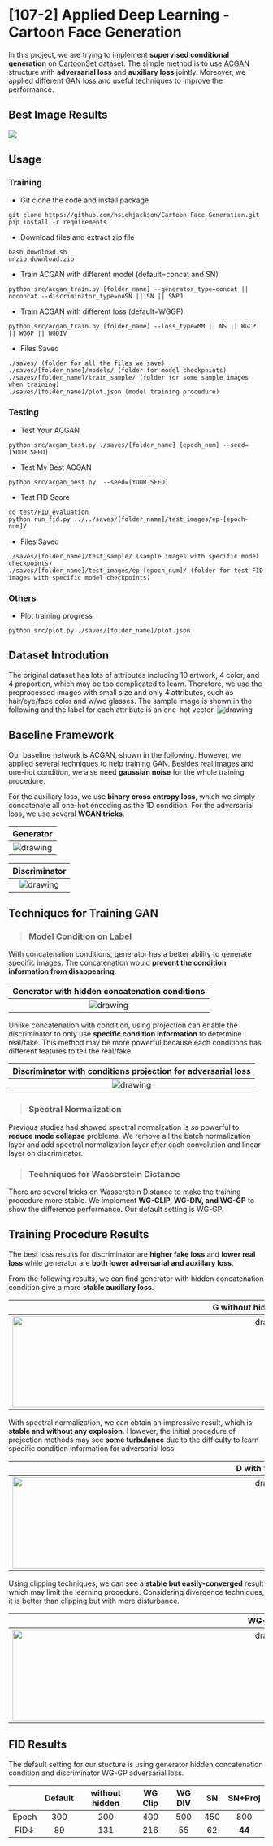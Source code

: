 # [107-2] Applied Deep Learning - Cartoon Face Generation
In this project, we are trying to implement **supervised conditional generation** on [CartoonSet](https://google.github.io/cartoonset/index.html) dataset. The simple method is to use [ACGAN](https://arxiv.org/pdf/1610.09585.pdf) structure with **adversarial loss** and **auxiliary loss** jointly. Moreover, we applied different GAN loss and useful techniques to improve the performance.  


## Best Image Results
![](image/best.gif)

## Usage
### Training
* Git clone the code and install package
```
git clone https://github.com/hsiehjackson/Cartoon-Face-Generation.git
pip install -r requirements
```
* Download files and extract zip file
```
bash download.sh
unzip download.zip
```
* Train ACGAN with different model (default=concat and SN)
```
python src/acgan_train.py [folder_name] --generator_type=concat || noconcat --discriminator_type=noSN || SN || SNPJ
```

* Train ACGAN with different loss (default=WGGP)
```
python src/acgan_train.py [folder_name] --loss_type=MM || NS || WGCP || WGGP || WGDIV
```
* Files Saved
```
./saves/ (folder for all the files we save)
./saves/[folder_name]/models/ (folder for model checkpoints)
./saves/[folder_name]/train_sample/ (folder for some sample images when training)
./saves/[folder_name]/plot.json (model training procedure)
```

### Testing

* Test Your ACGAN
```
python src/acgan_test.py ./saves/[folder_name] [epoch_num] --seed=[YOUR SEED]
```
* Test My Best ACGAN
```
python src/acgan_best.py  --seed=[YOUR SEED]
```

* Test FID Score
```
cd test/FID_evaluation
python run_fid.py ../../saves/[folder_name]/test_images/ep-[epoch-num]/
```
* Files Saved
```
./saves/[folder_name]/test_sample/ (sample images with specific model checkpoints)
./saves/[folder_name]/test_images/ep-[epoch_num]/ (folder for test FID images with specific model checkpoints)
```
### Others
* Plot training progress
```
python src/plot.py ./saves/[folder_name]/plot.json
```


## Dataset Introdution
The original dataset has lots of attributes including 10 artwork, 4 color, and 4 proportion, which may be too complicated to learn. Therefore, we use the preprocessed images with small size and only 4 attributes, such as hair/eye/face color and w/wo glasses. The sample image is shown in the following and the label for each attribute is an one-hot vector.
<img src="https://i.imgur.com/MaCIZKg.jpg" alt="drawing"/> 

## Baseline Framework
Our baseline network is ACGAN, shown in the following. However, we applied several techniques to help training GAN. Besides real images and one-hot condition, we alse need **gaussian noise** for the whole training procedure.

For the auxiliary loss, we use **binary cross entropy loss**, which we simply concatenate all one-hot encoding as the 1D condition. For the adversarial loss, we use several **WGAN tricks**.


| Generator  | 
| :--------: |
| <img src="https://i.imgur.com/nTNYR6W.png" alt="drawing"/> |

| Discriminator  | 
| :--------: |
| <img src="https://i.imgur.com/3bM78Wp.png" alt="drawing"/> |


## Techniques for Training GAN
> ### Model Condition on Label
With concatenation conditions, generator has a better ability to generate specific images. The concatenation would **prevent the condition information from disappearing**.

| Generator  with hidden concatenation conditions| 
| :--------: |
| <img src="https://i.imgur.com/LAfK063.png" alt="drawing"/> |

Unlike concatenation with condition, using projection can enable the discriminator to only use **specific condition information** to determine real/fake. This method may be more powerful because each conditions has different features to tell the real/fake.

| Discriminator with conditions projection for adversarial loss| 
| :--------: |
| <img src="https://i.imgur.com/QTRFMiO.png" alt="drawing"/> |

> ### Spectral Normalization
Previous studies had showed spectral normalzation is so powerful to **reduce mode collapse** problems. We remove all the batch normalization layer and add spectral normalization layer after each convolution and linear layer on discriminator. 

> ### Techniques for Wasserstein Distance
There are several tricks on Wasserstein Distance to make the training procedure more stable. We implement **WG-CLIP, WG-DIV, and WG-GP** to show the difference performance. Our default setting is  WG-GP.


## Training Procedure Results
The best loss results for discriminator are **higher fake loss** and **lower real loss** while generator are **both lower adversarial and auxillary loss**.

From the following results, we can find generator with hidden concatenation condition give a more **stable auxillary loss**.

| G without hidden condition| G with hidden condition|
| :--------: | :--------: |
| <img src="https://i.imgur.com/3k6DgVH.png" alt="drawing" width="1000" height="180"/> |<img src="https://i.imgur.com/cwt4RCr.png" alt="drawing" width="1000" height="180"/> |

With spectral normalization, we can obtain an impressive result, which is **stable and without any explosion**. However, the initial procedure of projection methods may see **some turbulance** due to the difficulty to learn specific condition information for adversarial loss.

| D with SN layer | D with SN layer + projection|
| :--------: | :--------: |
| <img src="https://i.imgur.com/bGolb7D.png" alt="drawing" width="1000" height="180"/> |<img src="https://i.imgur.com/Vk43EV1.png" alt="drawing" width="1000"  height="180"/> |

Using clipping techniques, we can see a **stable but easily-converged** result which may limit the learning procedure. Considering divergence techniques, it is better than clipping but with more disturbance. 

| WG-CLIP | WG-DIV |
| :--------: | :--------: |
| <img src="https://i.imgur.com/PtIaG6h.png" alt="drawing" width="1000"  height="180"/> |<img src="https://i.imgur.com/psBkOiF.png" alt="drawing" width="1000" height="180"/> |


## FID Results

The default setting for our stucture is using generator hidden concatenation condition and discriminator WG-GP adversarial loss.

| | Default | without hidden | WG Clip | WG DIV | SN | SN+Proj |
| :--------: | :--------: | :--------: | :--------: | :--------: | :--------: | :--------: |
|Epoch|300|200|400|500|450|800|
|FID↓|89|131|216|55|62|**44**|


